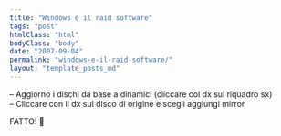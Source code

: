 ```yaml
---
title: "Windows e il raid software"
tags: "post"
htmlClass: "html"
bodyClass: "body"
date: "2007-09-04"
permalink: "windows-e-il-raid-software/"
layout: "template_posts_md"
---
```

<p>&#8211; Aggiorno i dischi da base a dinamici (cliccare col dx sul riquadro sx)<br />&#8211; Cliccare con il dx sul disco di origine e scegli aggiungi mirror</p>
<p>FATTO! 🙂</p>
